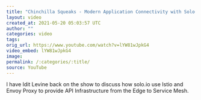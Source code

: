 ```yaml
---
title: "Chinchilla Squeaks - Modern Application Connectivity with Solo.io"
layout: video
created_at: 2021-05-20 05:03:57 UTC
author: ""
categories: video
tags: 
orig_url: https://www.youtube.com/watch?v=lYW81wJpkG4
video_embed: lYW81wJpkG4
image:
permalink: /:categories/:title/
source: YouTube
---
```

I have Idit Levine back on the show to discuss how solo.io use Istio and Envoy Proxy to provide API Infrastructure from the Edge to Service Mesh.